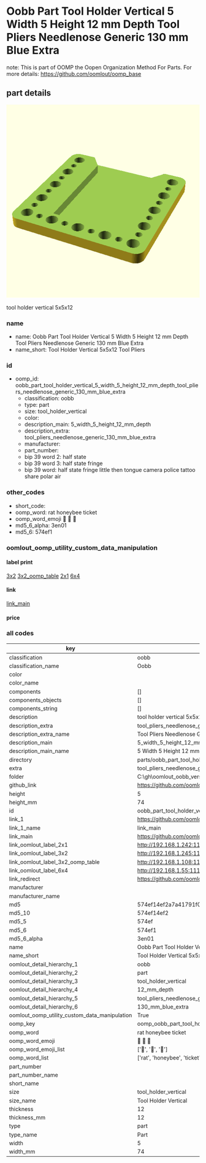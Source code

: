 # Oobb Part Tool Holder Vertical 5 Width 5 Height 12 mm Depth Tool Pliers Needlenose Generic 130 mm Blue Extra  

note: This is part of OOMP the Oopen Organization Method For Parts. For more details: https://github.com/oomlout/oomp_base

##  part details
  

[![](3dpr.png)](3dpr.png)

tool holder vertical 5x5x12



### name
* name: Oobb Part Tool Holder Vertical 5 Width 5 Height 12 mm Depth Tool Pliers Needlenose Generic 130 mm Blue Extra
* name_short: Tool Holder Vertical 5x5x12 Tool Pliers
### id
* oomp_id: oobb_part_tool_holder_vertical_5_width_5_height_12_mm_depth_tool_pliers_needlenose_generic_130_mm_blue_extra
  * classification: oobb
  * type: part
  * size: tool_holder_vertical
  * color: 
  * description_main: 5_width_5_height_12_mm_depth
  * description_extra: tool_pliers_needlenose_generic_130_mm_blue_extra
  * manufacturer: 
  * part_number: 
  * bip 39 word 2: half state
  * bip 39 word 3: half state fringe
  * bip 39 word: half state fringe little then tongue camera police tattoo share polar air

### other_codes
* short_code: 
* oomp_word: rat honeybee ticket
* oomp_word_emoji :rat: :honeybee: :ticket:
* md5_6_alpha: 3en01
* md5_6: 574ef1






### oomlout_oomp_utility_custom_data_manipulation
#### label print
[3x2](http://192.168.1.245:1112/?label=oomp%203en01)
[3x2_oomp_table](http://192.168.1.108:1112/?label=oomp%203en01)
[2x1](http://192.168.1.242:1112/?label=oomp%203en01)
[6x4](http://192.168.1.55:1112/?label=oomp%203en01)    

#### link

[link_main](https://github.com/oomlout/oomlout_oobb_version_4_generated_parts/tree/main/navigation_oomp/oobb/part/tool_holder_vertical/5_width_5_height_12_mm_depth/tool_pliers_needlenose_generic_130_mm_blue_extra/part)                              

#### price







### all codes 
| key | value |  
| --- | --- |  
| classification | oobb |  
| classification_name | Oobb |  
| color |  |  
| color_name |  |  
| components | [] |  
| components_objects | [] |  
| components_string | [] |  
| description | tool holder vertical 5x5x12 |  
| description_extra | tool_pliers_needlenose_generic_130_mm_blue_extra |  
| description_extra_name | Tool Pliers Needlenose Generic 130 mm Blue Extra |  
| description_main | 5_width_5_height_12_mm_depth |  
| description_main_name | 5 Width 5 Height 12 mm Depth |  
| directory | parts/oobb_part_tool_holder_vertical_5_width_5_height_12_mm_depth_tool_pliers_needlenose_generic_130_mm_blue_extra |  
| extra | tool_pliers_needlenose_generic_130_mm_blue |  
| folder | C:\gh\oomlout_oobb_version_4_generated_parts\parts\oobb_part_tool_holder_vertical_5_width_5_height_12_mm_depth_tool_pliers_needlenose_generic_130_mm_blue_extra |  
| github_link | https://github.com/oomlout/oomlout_oomp_part_src/tree/main/parts/oobb_part_tool_holder_vertical_5_width_5_height_12_mm_depth_tool_pliers_needlenose_generic_130_mm_blue_extra |  
| height | 5 |  
| height_mm | 74 |  
| id | oobb_part_tool_holder_vertical_5_width_5_height_12_mm_depth_tool_pliers_needlenose_generic_130_mm_blue_extra |  
| link_1 | https://github.com/oomlout/oomlout_oobb_version_4_generated_parts/tree/main/navigation_oomp/oobb/part/tool_holder_vertical/5_width_5_height_12_mm_depth/tool_pliers_needlenose_generic_130_mm_blue_extra/part |  
| link_1_name | link_main |  
| link_main | https://github.com/oomlout/oomlout_oobb_version_4_generated_parts/tree/main/navigation_oomp/oobb/part/tool_holder_vertical/5_width_5_height_12_mm_depth/tool_pliers_needlenose_generic_130_mm_blue_extra/part |  
| link_oomlout_label_2x1 | http://192.168.1.242:1112/?label=oomp%203en01 |  
| link_oomlout_label_3x2 | http://192.168.1.245:1112/?label=oomp%203en01 |  
| link_oomlout_label_3x2_oomp_table | http://192.168.1.108:1112/?label=oomp%203en01 |  
| link_oomlout_label_6x4 | http://192.168.1.55:1112/?label=oomp%203en01 |  
| link_redirect | https://github.com/oomlout/oomlout_oobb_version_4_generated_parts/tree/main/parts/oobb_tool_holder_vertical_05_05_12_ex_tool_pliers_needlenose_generic_130_mm_blue |  
| manufacturer |  |  
| manufacturer_name |  |  
| md5 | 574ef14ef2a7a41791f01828ba353343 |  
| md5_10 | 574ef14ef2 |  
| md5_5 | 574ef |  
| md5_6 | 574ef1 |  
| md5_6_alpha | 3en01 |  
| name | Oobb Part Tool Holder Vertical 5 Width 5 Height 12 mm Depth Tool Pliers Needlenose Generic 130 mm Blue Extra |  
| name_short | Tool Holder Vertical 5x5x12 Tool Pliers |  
| oomlout_detail_hierarchy_1 | oobb |  
| oomlout_detail_hierarchy_2 | part |  
| oomlout_detail_hierarchy_3 | tool_holder_vertical |  
| oomlout_detail_hierarchy_4 | 12_mm_depth |  
| oomlout_detail_hierarchy_5 | tool_pliers_needlenose_generic |  
| oomlout_detail_hierarchy_6 | 130_mm_blue_extra |  
| oomlout_oomp_utility_custom_data_manipulation | True |  
| oomp_key | oomp_oobb_part_tool_holder_vertical_5_width_5_height_12_mm_depth_tool_pliers_needlenose_generic_130_mm_blue_extra |  
| oomp_word | rat honeybee ticket |  
| oomp_word_emoji | :rat: :honeybee: :ticket: |  
| oomp_word_emoji_list | [':rat:', ':honeybee:', ':ticket:'] |  
| oomp_word_list | ['rat', 'honeybee', 'ticket'] |  
| part_number |  |  
| part_number_name |  |  
| short_name |  |  
| size | tool_holder_vertical |  
| size_name | Tool Holder Vertical |  
| thickness | 12 |  
| thickness_mm | 12 |  
| type | part |  
| type_name | Part |  
| width | 5 |  
| width_mm | 74 |  
